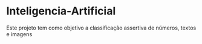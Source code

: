 # Inteligencia-Artificial
Este projeto tem como objetivo a classificação assertiva de números, textos e imagens
